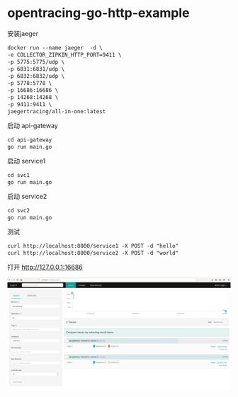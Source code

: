 # opentracing-go-http-example

安装jaeger

```
docker run --name jaeger  -d \
-e COLLECTOR_ZIPKIN_HTTP_PORT=9411 \
-p 5775:5775/udp \
-p 6831:6831/udp \
-p 6832:6832/udp \
-p 5778:5778 \
-p 16686:16686 \
-p 14268:14268 \
-p 9411:9411 \
jaegertracing/all-in-one:latest
 ```

启动 api-gateway

 ```
 cd api-gateway
 go run main.go

 ```


启动 service1
 ```
 cd svc1
 go run main.go

 ```

启动 service2
 ```
 cd svc2
 go run main.go

 ```

测试
```
curl http://localhost:8000/service1 -X POST -d "hello"
curl http://localhost:8000/service2 -X POST -d "world"

```

打开 http://127.0.0.1:16686

![](/jaeger.png)


